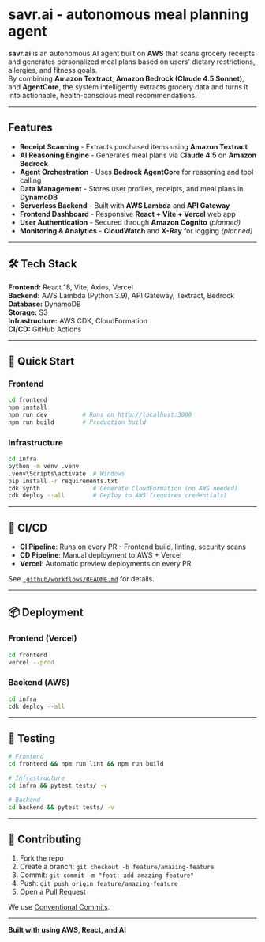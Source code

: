 # savr.ai - autonomous meal planning agent

**savr.ai** is an autonomous AI agent built on **AWS** that scans grocery receipts and generates personalized meal plans based on users' dietary restrictions, allergies, and fitness goals.  
By combining **Amazon Textract**, **Amazon Bedrock (Claude 4.5 Sonnet)**, and **AgentCore**, the system intelligently extracts grocery data and turns it into actionable, health-conscious meal recommendations.

---

##  Features

- **Receipt Scanning** - Extracts purchased items using **Amazon Textract**
- **AI Reasoning Engine** - Generates meal plans via **Claude 4.5** on **Amazon Bedrock**
- **Agent Orchestration** - Uses **Bedrock AgentCore** for reasoning and tool calling
- **Data Management** - Stores user profiles, receipts, and meal plans in **DynamoDB**
- **Serverless Backend** - Built with **AWS Lambda** and **API Gateway**
- **Frontend Dashboard** - Responsive **React + Vite + Vercel** web app
- **User Authentication** - Secured through **Amazon Cognito** _(planned)_
- **Monitoring & Analytics** - **CloudWatch** and **X-Ray** for logging _(planned)_

---

## 🛠️ Tech Stack

**Frontend:** React 18, Vite, Axios, Vercel  
**Backend:** AWS Lambda (Python 3.9), API Gateway, Textract, Bedrock  
**Database:** DynamoDB  
**Storage:** S3  
**Infrastructure:** AWS CDK, CloudFormation  
**CI/CD:** GitHub Actions

---

## 🚀 Quick Start

### Frontend

```bash
cd frontend
npm install
npm run dev          # Runs on http://localhost:3000
npm run build        # Production build
```

### Infrastructure

```bash
cd infra
python -m venv .venv
.venv\Scripts\activate  # Windows
pip install -r requirements.txt
cdk synth               # Generate CloudFormation (no AWS needed)
cdk deploy --all        # Deploy to AWS (requires credentials)
```

---

## 🔄 CI/CD

- **CI Pipeline**: Runs on every PR - Frontend build, linting, security scans
- **CD Pipeline**: Manual deployment to AWS + Vercel
- **Vercel**: Automatic preview deployments on every PR

See [`.github/workflows/README.md`](.github/workflows/README.md) for details.

---

## 📦 Deployment

### Frontend (Vercel)

```bash
cd frontend
vercel --prod
```

### Backend (AWS)

```bash
cd infra
cdk deploy --all
```

---

## 🧪 Testing

```bash
# Frontend
cd frontend && npm run lint && npm run build

# Infrastructure
cd infra && pytest tests/ -v

# Backend
cd backend && pytest tests/ -v
```

---

## 🤝 Contributing

1. Fork the repo
2. Create a branch: `git checkout -b feature/amazing-feature`
3. Commit: `git commit -m "feat: add amazing feature"`
4. Push: `git push origin feature/amazing-feature`
5. Open a Pull Request

We use [Conventional Commits](https://www.conventionalcommits.org/).

---

**Built with using AWS, React, and AI**
